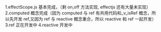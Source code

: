1.effectScope.js 基本完成，（剩 on,off 方法实现, effectjs 还有大量未实现）
2.computed 概念完成（因为 computed 与 ref 有共用代码和\_v_isRef 概念，所以先开发 ref,又因为 ref 与 reactive 概念重合，所以 reactive 和 ref 一起开发）
3.ref 正在开发中
4.reactive 开发中
